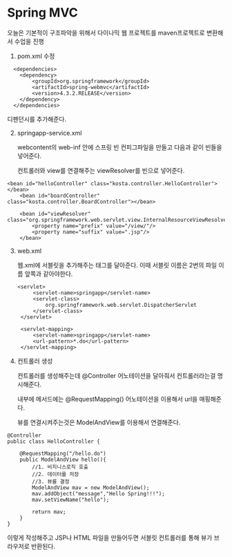 # Spring MVC

오늘은 기본적이 구조파악을 위해서 다이나믹 웹 프로젝트를 maven프로젝트로 변환해서 수업을 진행

1. pom.xml 수정

```
  <dependencies>
	<dependency>
		<groupId>org.springframework</groupId>
		<artifactId>spring-webmvc</artifactId>
		<version>4.3.2.RELEASE</version>
	</dependency>
  </dependencies>
```

디펜던시를 추가해준다.



2. springapp-service.xml

   webcontent의 web-inf 안에 스프링 빈 컨피그파일을 만들고 다음과 같이 빈들을 넣어준다.

   컨트롤러와 view를 연결해주는 viewResolver를 빈으로 넣어준다.

```
<bean id="helloController" class="kosta.controller.HelloController"></bean>
	<bean id="boardController" class="kosta.controller.BoardController"></bean>
	
	<bean id="viewResolver" class="org.springframework.web.servlet.view.InternalResourceViewResolver">
		<property name="prefix" value="/view/"/>
		<property name="suffix" value=".jsp"/>
	</bean>
```



3. web.xml

   웹.xml에 서블릿을 추가해주는 태그를 달아준다. 이때 서블릿 이름은 2번의 파일 이름 앞쪽과 같아야한다.

   ```
   <servlet>
   		<servlet-name>springapp</servlet-name>
   		<servlet-class>
   			org.springframework.web.servlet.DispatcherServlet
   		</servlet-class>
   	</servlet>
   	
   	<servlet-mapping>
   		<servlet-name>springapp</servlet-name>
   		<url-pattern>*.do</url-pattern>
   	</servlet-mapping>
   ```

   

4. 컨트롤러 생성

   컨트롤러를 생성해주는데 @Controller 어노테이션을 달아줘서 컨트롤러라는걸 명시해준다.

   내부에 메서드에는 @RequestMapping() 어노테이션을 이용해서 url을 매핑해준다.

   뷰를 연결시켜주는것은 ModelAndView를 이용해서 연결해준다.

```
@Controller
public class HelloController {
	
	@RequestMapping("/hello.do")
	public ModelAndView hello(){
		//1. 비지니스로직 호출
		//2. 데이터를 저장
		//3. 뷰를 결정
		ModelAndView mav = new ModelAndView();
		mav.addObject("message","Hello Spring!!!");
		mav.setViewName("hello");
		
		return mav;
	}
}
```



이렇게 작성해주고 JSP나 HTML 파일을 만들어두면 서블릿 컨트롤러를 통해 뷰가 브라우저로 반환된다.

